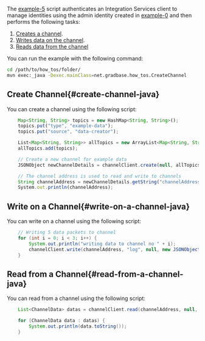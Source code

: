 The [example-5](https://github.com/albydeca/iota-is-sdk/blob/main/examples/src/main/java/net/gradbase/examples/CreateChannel.java)
script authenticates an Integration Services client to manage identities using the admin identity created in [example-0](how-to-run-examples) and then performs the following tasks:

1. [Creates a channel](#create-channel-java).
2. [Writes data on the channel](#write-on-a-channel-java).
3. [Reads data from the channel](#read-from-a-channel-java)

You can run the example with the following command:

```bash
cd /path/to/how_tos/folder/
mvn exec:_java -Dexec.mainClass=net.gradbase.how_tos.CreateChannel
```

## Create Channel{#create-channel-java}

You can create a channel using the following script:

```js
    Map<String, String> topics = new HashMap<String, String>();
    topics.put("type", "example-data");
    topics.put("source", "data-creator");

    List<Map<String, String>> allTopics = new ArrayList<Map<String, String>>();
    allTopics.add(topics);

    // Create a new channel for example data
    JSONObject newChannelDetails = channelClient.create(null, allTopics, null, null, null);

    // The channel address is used to read and write to channels
    String channelAddress = newChannelDetails.getString("channelAddress");
    System.out.println(channelAddress);
```

## Write on a Channel{#write-on-a-channel-java}

You can write on a channel using the following script:

```java
    // Writing 5 data packets to channel
    for (int i = 0; i < 3; i++) {
        System.out.println("writing data to channel no " + i);
        channelClient.write(channelAddress, "log", null, new JSONObject().put("log", "This is log number " + i));
    }
```

## Read from a Channel{#read-from-a-channel-java}

You can read from a channel using the following script:

```java
    List<ChannelData> datas = channelClient.read(channelAddress, null, null, null, null, null);

    for (ChannelData data : datas) {
        System.out.println(data.toString());
    }
```
